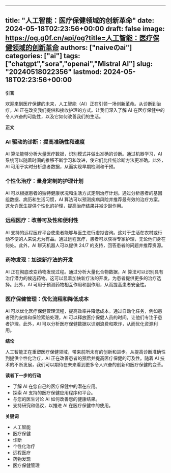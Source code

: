 
---
title: "人工智能：医疗保健领域的创新革命"
date: 2024-05-18T02:23:56+00:00
draft: false
image: https://og.g0f.cn/api/og?title=人工智能：医疗保健领域的创新革命
authors: ["naiveのai"]
categories: ["ai"]
tags: ["chatgpt","sora","openai","Mistral AI"]
slug: "20240518022356"
lastmod: 2024-05-18T02:23:56+00:00
---
**引言**

欢迎来到医疗保健的未来，人工智能（AI）正在引领一场创新革命。从诊断到治疗，AI 正在改变我们提供和接收护理的方式。让我们深入了解 AI 在医疗保健中的令人兴奋的可能性，以及它如何改善我们的生活。

**正文**

### AI 驱动的诊断：提高准确性和速度

AI 算法能够分析大量医疗数据，识别模式并做出准确的诊断。通过机器学习，AI 系统可以随着时间的推移不断学习和改进，使它们比传统诊断方法更准确。此外，AI 可用于实时分析患者数据，从而实现早期检测和干预。

### 个性化治疗：量身定制的护理计划

AI 可以根据患者的独特健康状况和生活方式定制治疗计划。通过分析患者的基因组数据、病历和生活习惯，AI 算法可以预测疾病风险并推荐最有效的治疗方案。这允许医生提供个性化的护理，提高治疗结果并减少副作用。

### 远程医疗：改善可及性和便利性

AI 支持的远程医疗平台使患者能够与医生进行虚拟咨询。这对于生活在农村或行动不便的人来说尤为有益。通过远程医疗，患者可以获得专家护理，无论他们身在何处。此外，AI 聊天机器人可以提供 24/7 的支持，回答患者的问题并推荐资源。

### 药物发现：加速新疗法的开发

AI 正在彻底改变药物发现过程。通过分析大量化合物数据，AI 算法可以识别具有治疗潜力的候选药物。这可以显着加快新疗法的开发，为患者提供更多的治疗选择。此外，AI 可用于预测药物相互作用和副作用，从而提高患者安全性。

### 医疗保健管理：优化流程和降低成本

AI 可以优化医疗保健管理流程，提高效率并降低成本。通过自动化任务，例如患者预约安排和保险索赔处理，AI 可以释放医疗保健人员的时间，让他们专注于患者护理。此外，AI 可以分析医疗保健数据以识别浪费和欺诈，从而优化资源利用。

**结论**

人工智能正在重塑医疗保健领域，带来前所未有的创新和进步。从提高诊断准确性到提供个性化治疗，AI 正在改善患者的预后并提高医疗保健的可及性。随着 AI 技术的不断发展，我们可以期待在未来看到更多令人兴奋的创新和医疗保健的变革。

**读者下一步的行动**

* 了解 AI 在您自己的医疗保健中的潜在应用。
* 探索 AI 支持的医疗保健应用程序和平台。
* 与您的医生讨论 AI 如何改善您的健康结果。
* 支持研究和倡议，以推进 AI 在医疗保健中的使用。

**关键词**

* 人工智能
* 医疗保健
* 诊断
* 个性化治疗
* 远程医疗
* 药物发现
* 医疗保健管理